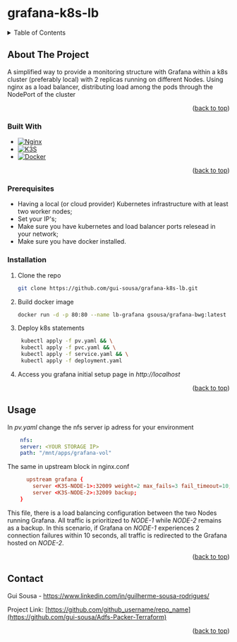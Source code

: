 # grafana-k8s-lb



<a name="readme-top"></a>

<!-- PROJECT SHIELDS -->
<!--
*** I'm using markdown "reference style" links for readability.
*** Reference links are enclosed in brackets [ ] instead of parentheses ( ).
*** See the bottom of this document for the declaration of the reference variables
*** for contributors-url, forks-url, etc. This is an optional, concise syntax you may use.
*** https://www.markdownguide.org/basic-syntax/#reference-style-links
-->

<!-- TABLE OF CONTENTS -->
<details>
  <summary>Table of Contents</summary>
  <ol>
    <li>
      <a href="#about-the-project">About The Project</a>
      <ul>
        <li><a href="#built-with">Built With</a></li>
      </ul>
    </li>
    <li>
      <a href="#getting-started">Getting Started</a>
      <ul>
        <li><a href="#prerequisites">Prerequisites</a></li>
        <li><a href="#installation">Installation</a></li>
      </ul>
    </li>
    <li><a href="#usage">Usage</a></li>
    <li><a href="#contact">Contact</a></li>
  </ol>
</details>



<!-- ABOUT THE PROJECT -->
## About The Project

A simplified way to provide a monitoring structure with Grafana within a k8s cluster (preferably local) with 2 replicas running on different Nodes. 
Using nginx as a load balancer, distributing load among the pods through the NodePort of the cluster

<p align="right">(<a href="#readme-top">back to top</a>)</p>



### Built With

* [![Nginx][Nginx]][Nginx-url]
* [![K3S][K3S]][K3S-url]
* [![Docker][Docker]][Docker-url]

<p align="right">(<a href="#readme-top">back to top</a>)</p>



<!-- GETTING STARTED -->
### Prerequisites

* Having a local (or cloud provider) Kubernetes infrastructure with at least two worker nodes;
* Set your IP's;
* Make sure you have kubernetes and load balancer ports relesead in your network;
* Make sure you have docker installed.

### Installation

1. Clone the repo
   ```sh
   git clone https://github.com/gui-sousa/grafana-k8s-lb.git
   ```
2. Build docker image
   ```sh
   docker run -d -p 80:80 --name lb-grafana gsousa/grafana-bwg:latest
   ```
3. Deploy k8s statements
   ```sh
    kubectl apply -f pv.yaml && \
    kubectl apply -f pvc.yaml && \
    kubectl apply -f service.yaml && \
    kubectl apply -f deployment.yaml
   ```
4. Access you grafana initial setup page in _http://localhost_

<p align="right">(<a href="#readme-top">back to top</a>)</p>


<!-- USAGE EXAMPLES -->
## Usage

In _pv.yaml_ change the nfs server ip adress for your environment
```yaml
    nfs:
    server: <YOUR STORAGE IP>
    path: "/mnt/apps/grafana-vol"
```

The same in upstream block in nginx.conf
```conf
      upstream grafana {
        server <K3S-NODE-1>:32009 weight=2 max_fails=3 fail_timeout=10;
        server <K3S-NODE-2>:32009 backup;
    }
```

This file, there is a load balancing configuration between the two Nodes running Grafana. All traffic is prioritized to *NODE-1* while *NODE-2* remains as a backup. 
In this scenario, if Grafana on *NODE-1* experiences 2 connection failures within 10 seconds, all traffic is redirected to the Grafana hosted on *NODE-2*.


<p align="right">(<a href="#readme-top">back to top</a>)</p>


<!-- CONTACT -->
## Contact

Gui Sousa - https://www.linkedin.com/in/guilherme-sousa-rodrigues/

Project Link: [https://github.com/github_username/repo_name](https://github.com/gui-sousa/Adfs-Packer-Terraform)

<p align="right">(<a href="#readme-top">back to top</a>)</p>


<!-- ACKNOWLEDGMENTS -->



<!-- MARKDOWN LINKS & IMAGES -->
<!-- https://www.markdownguide.org/basic-syntax/#reference-style-links -->
[contributors-shield]: https://img.shields.io/github/contributors/github_username/repo_name.svg?style=for-the-badge
[contributors-url]: https://github.com/github_username/repo_name/graphs/contributors
[forks-shield]: https://img.shields.io/github/forks/github_username/repo_name.svg?style=for-the-badge
[forks-url]: https://github.com/github_username/repo_name/network/members
[stars-shield]: https://img.shields.io/github/stars/github_username/repo_name.svg?style=for-the-badge
[stars-url]: https://github.com/github_username/repo_name/stargazers
[issues-shield]: https://img.shields.io/github/issues/github_username/repo_name.svg?style=for-the-badge
[issues-url]: https://github.com/github_username/repo_name/issues
[license-shield]: https://img.shields.io/github/license/github_username/repo_name.svg?style=for-the-badge
[license-url]: https://github.com/github_username/repo_name/blob/master/LICENSE.txt
[linkedin-shield]: https://img.shields.io/badge/-LinkedIn-black.svg?style=for-the-badge&logo=linkedin&colorB=555
[linkedin-url]: https://linkedin.com/in/linkedin_username
[product-screenshot]: images/screenshot.png
[Next.js]: https://img.shields.io/badge/next.js-000000?style=for-the-badge&logo=nextdotjs&logoColor=white
[Next-url]: https://nextjs.org/
[React.js]: https://img.shields.io/badge/React-20232A?style=for-the-badge&logo=react&logoColor=61DAFB
[Terraform]: https://img.shields.io/badge/Terraform-20232A?style=for-the-badge&logo=terraform&logoColor=7B42BC
[Packer]: https://img.shields.io/badge/packer-20232A?style=for-the-badge&logo=packer&logoColor=02A8EF
[Ansible]: https://img.shields.io/badge/Ansible-20232A?style=for-the-badge&logo=ansible&logoColor=EE0000
[Nginx]: https://img.shields.io/badge/NGNIX-20232A?style=for-the-badge&logo=nginx&logoColor=%23009639
[Powershell]: https://img.shields.io/badge/Powershell-20232A?style=for-the-badge&logo=powershell&logoColor=5391FE
[K3S]: https://img.shields.io/badge/K3s-20232A?style=for-the-badge&logo=k3s&logoColor=%23FFC61C
[Docker]: https://img.shields.io/badge/DOCKER-20232A?style=for-the-badge&logo=docker&logoColor=%232496ED
[React-url]: https://reactjs.org/
[Vue.js]: https://img.shields.io/badge/Vue.js-35495E?style=for-the-badge&logo=vuedotjs&logoColor=4FC08D
[Vue-url]: https://vuejs.org/
[Angular.io]: https://img.shields.io/badge/Angular-DD0031?style=for-the-badge&logo=angular&logoColor=white
[Angular-url]: https://angular.io/
[Svelte.dev]: https://img.shields.io/badge/Svelte-4A4A55?style=for-the-badge&logo=svelte&logoColor=FF3E00
[Svelte-url]: https://svelte.dev/
[Laravel.com]: https://img.shields.io/badge/Laravel-FF2D20?style=for-the-badge&logo=laravel&logoColor=white
[Laravel-url]: https://laravel.com
[Bootstrap.com]: https://img.shields.io/badge/Bootstrap-563D7C?style=for-the-badge&logo=bootstrap&logoColor=white
[Bootstrap-url]: https://getbootstrap.com
[JQuery.com]: https://img.shields.io/badge/jQuery-0769AD?style=for-the-badge&logo=jquery&logoColor=white
[JQuery-url]: https://jquery.com 
[Nginx-url]: https://nginx.org/en/docs/
[K3S-url]: https://docs.k3s.io/
[Docker-url]: https://docs.docker.com/
[Linkedin-url]: https://www.linkedin.com/in/guilherme-sousa-rodrigues/

